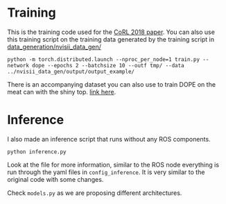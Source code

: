 # Training

This is the training code used for the [CoRL 2018 paper](https://arxiv.org/abs/1809.10790). You can also use this training script on the training data generated by the training script in [data_generation/nvisii_data_gen/](../data_generation/nvisii_data_gen/)

```
python -m torch.distributed.launch --nproc_per_node=1 train.py --network dope --epochs 2 --batchsize 10 --outf tmp/ --data ../nvisii_data_gen/output/output_example/
```

There is an accompanying dataset you can also use to train DOPE on the meat can with the shiny top. [link here](https://drive.google.com/file/d/1Q5VLnlt1gu2pKIAcUo9uzSyWw1nGlSF8/view?usp=sharing).

# Inference

I also made an inference script that runs without any ROS components.

```
python inference.py
``` 

Look at the file for more information, similar to the ROS node everything is run through the yaml files in `config_inference`. It is very similar to the original code with some changes. 

Check `models.py` as we are proposing different architectures.